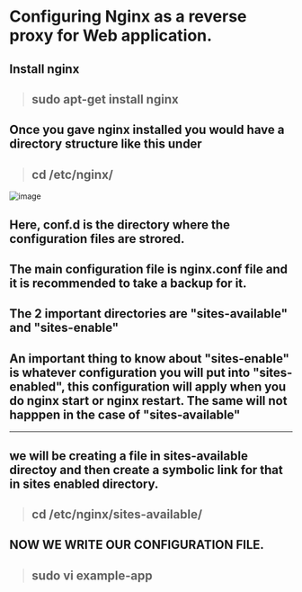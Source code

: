 # Configuring Nginx as a reverse proxy for Web application.


## Install nginx 
>## sudo apt-get install nginx

## Once you gave nginx installed you would have a directory structure like this under 
>## cd /etc/nginx/
![image](https://user-images.githubusercontent.com/95855861/158781861-3b958307-b733-44b8-9a6b-8d5141c93184.png)

## Here, conf.d is the directory where the configuration files are strored.
## The main configuration file is nginx.conf file and it is recommended to take a backup for it.

## The 2 important directories are "sites-available" and "sites-enable"
## An important thing to know about "sites-enable" is whatever configuration you will put into "sites-enabled", this configuration will apply when you do nginx start or nginx restart. The same will not happpen in the case of "sites-available"
---------------------------------------------
## we will be creating a file in sites-available directoy and then create a symbolic link for that in sites enabled directory.

>## cd /etc/nginx/sites-available/
## NOW WE WRITE OUR CONFIGURATION FILE.
>## sudo vi example-app




